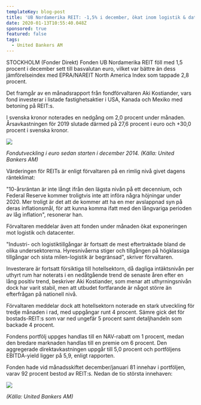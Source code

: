 ```yaml
---
templateKey: blog-post
title: 'UB Nordamerika REIT: -1,5% i december, ökat inom logistik & datacenter'
date: 2020-01-13T10:55:40.048Z
sponsored: true
featured: false
tags:
  - United Bankers AM
---
```

STOCKHOLM (Fonder Direkt) Fonden UB Nordamerika REIT föll med 1,5 procent i december sett till basvalutan euro, vilket var bättre än dess jämförelseindex med EPRA/NAREIT North America Index som tappade 2,8 procent.



Det framgår av en månadsrapport från fondförvaltaren Aki Kostiander, vars fond investerar i listade fastighetsaktier i USA, Kanada och Mexiko med betoning på REIT:s.



I svenska kronor noterades en nedgång om 2,0 procent under månaden. Årsavkastningen för 2019 slutade därmed på 27,6 procent i euro och +30,0 procent i svenska kronor.



![](/img/ub-na-1.png)

_Fondutveckling i euro sedan starten i december 2014. (Källa: United Bankers AM)_



Värderingen för REITs är enligt förvaltaren på en rimlig nivå givet dagens ränteklimat:



"10-årsräntan är inte långt ifrån den lägsta nivån på ett decennium, och Federal Reserve kommer troligtvis inte att införa några höjningar under 2020. Mer troligt är det att de kommer att ha en mer avslappnad syn på deras inflationsmål, för att kunna komma ifatt med den långvariga perioden av låg inflation", resonerar han.



Förvaltaren meddelar även att fonden under månaden ökat exponeringen mot logistik och datacenter.



"Industri- och logistiktillgångar är fortsatt de mest eftertraktade bland de olika undersektorerna. Hyresnivåerna stiger och tillgången på högklassiga tillgångar och sista milen-logistik är begränsad", skriver förvaltaren.



Investerare är fortsatt försiktiga till hotellsektorn, då dagliga intäktsnivån per uthyrt rum har noterats i en nedåtgående trend de senaste åren efter en lång positiv trend, beskriver Aki Kostiander, som menar att uthyrningsnivån dock har varit stabil, men att utbudet fortfarande är något större än efterfrågan på nationell nivå.



Förvaltaren meddelar dock att hotellsektorn noterade en stark utveckling för tredje månaden i rad, med uppgångar runt 4 procent. Sämre gick det för bostads-REIT:s som var ned ungefär 5 procent samt detaljhandeln som backade 4 procent.



Fondens portfölj uppges handlas till en NAV-rabatt om 1 procent, medan den bredare marknaden handlas till en premie om 6 procent. Den aggregerade direktavkastningen uppgår till 5,0 procent och portföljens EBITDA-yield ligger på 5,9, enligt rapporten.



Fonden hade vid månadsskiftet december/januari 81 innehav i portföljen, varav 92 procent bestod av REIT:s. Nedan de tio största innehaven:





![](/img/ub-na-2.png)

_(Källa: United Bankers AM)_
